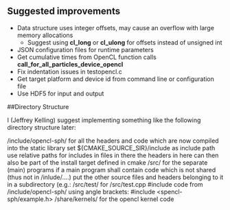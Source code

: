 ## Suggested improvements

* Data structure uses integer offsets, may cause an overflow with large memory allocations
	* Suggest using **cl_long** or **cl_ulong** for offsets instead of unsigned int 
* JSON configuration files for runtime parameters
* Get cumulative times from OpenCL function calls **call_for_all_particles_device_opencl**
* Fix indentation issues in testopencl.c
* Get target platform and device id from command line or configuration file
* Use HDF5 for input and output


##Directory Structure

I (Jeffrey Kelling) suggest implementing something like the following directory structure later:

/include/opencl-sph/
        for all the headers and code which are now compiled into the static library
        set ${CMAKE_SOURCE_SIR}/include as include path
        use relative paths for includes in files in there
        the headers in here can then also be part of the install target defined in
        cmake
/src/
        for the separate (main) programs
        if a main program shall contain code which is not shared (thus not in
        /inlude/....) put the other source files and headers belonging to it in a
        subdirectory (e.g.: /src/test/ for /src/test.cpp
        #include code from /include/opencl-sph/ using angle brackets:
        #include <spencl-sph/example.h>
/share/kernels/
        for the opencl kernel code
